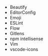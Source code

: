 - Beautify
- EditorConfig
- Emoji
- ESLint
- Flow
- Gitlens
- npm intellisense
- Vim
- vscode-icons
